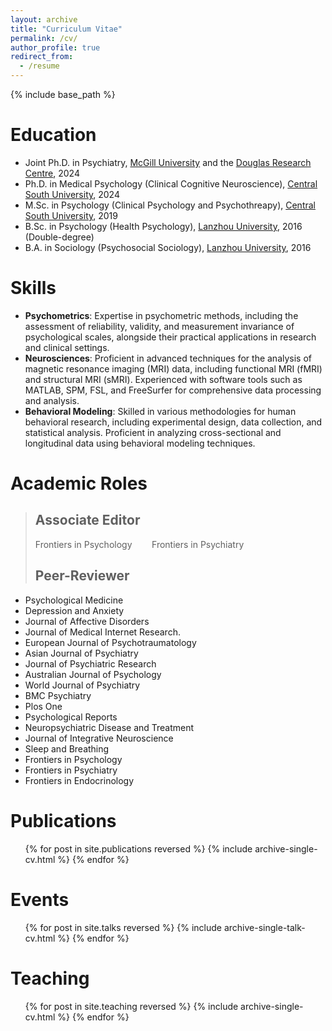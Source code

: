 ```yaml
---
layout: archive
title: "Curriculum Vitae"
permalink: /cv/
author_profile: true
redirect_from:
  - /resume
---
```


{% include base_path %}

# Education
* Joint Ph.D. in Psychiatry, [McGill University](https://www.mcgill.ca/) and the [Douglas Research Centre](https://douglas.research.mcgill.ca), 2024
* Ph.D. in Medical Psychology (Clinical Cognitive Neuroscience), [Central South University](https://en.csu.edu.cn/), 2024
* M.Sc. in Psychology (Clinical Psychology and Psychothreapy), [Central South University](https://en.csu.edu.cn/), 2019
* B.Sc. in Psychology (Health Psychology), [Lanzhou University](https://en.lzu.edu.cn/), 2016 (Double-degree)
* B.A. in Sociology (Psychosocial Sociology), [Lanzhou University](https://en.lzu.edu.cn/), 2016
 
# Skills
* <strong>Psychometrics</strong>: Expertise in psychometric methods, including the assessment of reliability, validity, and measurement invariance of psychological scales, alongside their practical applications in research and clinical settings.
* <strong>Neurosciences</strong>: Proficient in advanced techniques for the analysis of magnetic resonance imaging (MRI) data, including functional MRI (fMRI) and structural MRI (sMRI). Experienced with software tools such as MATLAB, SPM, FSL, and FreeSurfer for comprehensive data processing and analysis.
* <strong>Behavioral Modeling</strong>: Skilled in various methodologies for human behavioral research, including experimental design, data collection, and statistical analysis. Proficient in analyzing cross-sectional and longitudinal data using behavioral modeling techniques.

# Academic Roles
> ## Associate Editor
> Frontiers in Psychology&nbsp;&nbsp;&nbsp;&nbsp;&nbsp;&nbsp;&nbsp;&nbsp;Frontiers in Psychiatry
> ## Peer-Reviewer
* Psychological Medicine
* Depression and Anxiety
* Journal of Affective Disorders
* Journal of Medical Internet Research.
* European Journal of Psychotraumatology
* Asian Journal of Psychiatry
* Journal of Psychiatric Research
* Australian Journal of Psychology
* World Journal of Psychiatry
* BMC Psychiatry
* Plos One
* Psychological Reports
* Neuropsychiatric Disease and Treatment
* Journal of Integrative Neuroscience
* Sleep and Breathing
* Frontiers in Psychology
* Frontiers in Psychiatry
* Frontiers in Endocrinology

# Publications
  <ul>{% for post in site.publications reversed %}
    {% include archive-single-cv.html %}
  {% endfor %}</ul>
  
# Events
  <ul>{% for post in site.talks reversed %}
    {% include archive-single-talk-cv.html  %}
  {% endfor %}</ul>
  
# Teaching
  <ul>{% for post in site.teaching reversed %}
    {% include archive-single-cv.html %}
  {% endfor %}</ul>
